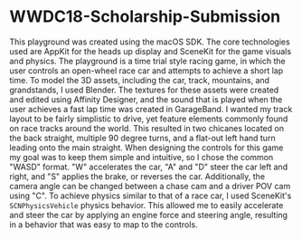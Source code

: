 # WWDC18-Scholarship-Submission

This playground was created using the macOS SDK. The core technologies used are AppKit for the heads up display and SceneKit for the game visuals and physics. The playground is a time trial style racing game, in which the user controls an open-wheel race car and attempts to achieve a short lap time. To model the 3D assets, including the car, track, mountains, and grandstands, I used Blender. The textures for these assets were created and edited using Affinity Designer, and the sound that is played when the user achieves a fast lap time was created in GarageBand. I wanted my track layout to be fairly simplistic to drive, yet feature elements commonly found on race tracks around the world. This resulted in two chicanes located on the back straight, multiple 90 degree turns, and a flat-out left hand turn leading onto the main straight. When designing the controls for this game my goal was to keep them simple and intuitive, so I chose the common "WASD" format. "W" accelerates the car, "A" and "D" steer the car left and right, and "S" applies the brake, or reverses the car. Additionally, the camera angle can be changed between a chase cam and a driver POV cam using "C". To achieve physics similar to that of a race car, I used SceneKit's `SCNPhysicsVehicle` physics behavior. This allowed me to easily accelerate and steer the car by applying an engine force and steering angle, resulting in a behavior that was easy to map to the controls.
